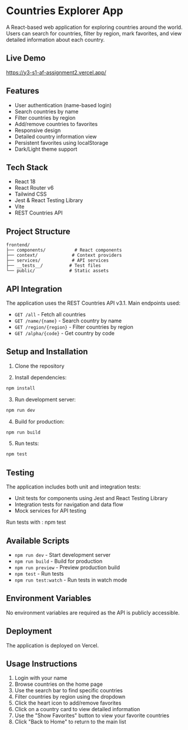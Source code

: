 # Countries Explorer App

A React-based web application for exploring countries around the world. Users can search for countries, filter by region, mark favorites, and view detailed information about each country.

## Live Demo
https://y3-s1-af-assignment2.vercel.app/

## Features

- User authentication (name-based login)
- Search countries by name
- Filter countries by region
- Add/remove countries to favorites
- Responsive design
- Detailed country information view
- Persistent favorites using localStorage
- Dark/Light theme support

## Tech Stack

- React 18
- React Router v6
- Tailwind CSS
- Jest & React Testing Library
- Vite
- REST Countries API

## Project Structure

```
frontend/
├── components/           # React components
├── context/             # Context providers
├── services/            # API services
├── __tests__/          # Test files
└── public/             # Static assets
```

## API Integration

The application uses the REST Countries API v3.1. Main endpoints used:

- `GET /all` - Fetch all countries
- `GET /name/{name}` - Search country by name
- `GET /region/{region}` - Filter countries by region
- `GET /alpha/{code}` - Get country by code

## Setup and Installation

1. Clone the repository

2. Install dependencies:
```bash
npm install
```

3. Run development server:
```bash
npm run dev
```

4. Build for production:
```bash
npm run build
```

5. Run tests:
```bash
npm test
```

## Testing

The application includes both unit and integration tests:

- Unit tests for components using Jest and React Testing Library
- Integration tests for navigation and data flow
- Mock services for API testing

Run tests with :
  npm test 


## Available Scripts

- `npm run dev` - Start development server
- `npm run build` - Build for production
- `npm run preview` - Preview production build
- `npm test` - Run tests
- `npm run test:watch` - Run tests in watch mode

## Environment Variables

No environment variables are required as the API is publicly accessible.

## Deployment

The application is deployed on Vercel.

## Usage Instructions

1. Login with your name
2. Browse countries on the home page
3. Use the search bar to find specific countries
4. Filter countries by region using the dropdown
5. Click the heart icon to add/remove favorites
6. Click on a country card to view detailed information
7. Use the "Show Favorites" button to view your favorite countries
8. Click "Back to Home" to return to the main list


